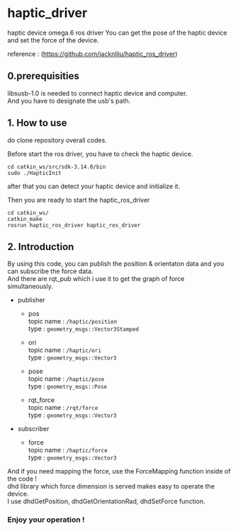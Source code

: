 # haptic_driver
haptic device omega.6 ros driver
You can get the pose of the haptic device and set the force of the device.       

reference : (https://github.com/jacknlliu/haptic_ros_driver) 

## 0.prerequisities
libsusb-1.0 is needed to connect haptic device and computer.           
And you have to designate the usb's path.

## 1. How to use
do clone repository overall codes.         

Before start the ros driver, you have to check the haptic device. 

```linux
cd catkin_ws/src/sdk-3.14.0/bin
sudo ./HapticInit
```

after that you can detect your haptic device and initialize it.

Then you are ready to start the haptic_ros_driver

```linux
cd catkin_ws/
catkin_make
rosrun haptic_ros_driver haptic_ros_driver
```
## 2. Introduction
By using this code, you can publish the position & orientaton data and you can subscribe the force data.       
And there are rqt_pub which i use it to get the graph of force simultaneously.       
* publisher
  * pos        
  topic name : ```/haptic/position```        
  type : ```geometry_msgs::Vector3Stamped```
  
  * ori          
  topic name : ```/haptic/ori```        
  type : ```geometry_msgs::Vector3```
  
  * pose        
  topic name : ```/haptic/pose```         
  type : ```geometry_msgs::Pose```
  
  * rqt_force        
  topic name : ```/rqt/force```         
  type : ```geometry_msgs::Vector3```

* subscriber
  * force        
  topic name : ```/haptic/force```          
  type : ```geometry_msgs::Vector3```          
         
And if you need mapping the force, use the ForceMapping function inside of the code !        
dhd library which force dimension is served makes easy to operate the device.        
I use dhdGetPosition, dhdGetOrientationRad, dhdSetForce function. 
         

### Enjoy your operation !
